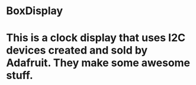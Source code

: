 # BoxDisplay
# This is a clock display that uses I2C devices created and sold by Adafruit. They make some awesome stuff.

